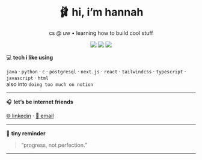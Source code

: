 <h1 align="center">🩰 hi, i’m hannah</h1>
<p align="center">cs @ uw • learning how to build cool stuff</p>

<p align="center">
  <img src="https://img.shields.io/badge/building%20with-love-fbbedc?style=flat-square&logo=heart&logoColor=white" />
  <img src="https://img.shields.io/badge/tech-ai,%20web,%20full--stack-fbe4e2?style=flat-square" />
  <img src="https://img.shields.io/badge/vibe-soft%20tech-ffe3f1?style=flat-square" />
</p>

💻 **tech i like using**

`java` · `python` · `c` · `postgresql` · `next.js` · `react` · `tailwindcss` · `typescript` · `javascript` · `html`  
also into `doing too much on notion`

---

🎧 **let’s be internet friends**

[🌐 linkedin](https://www.linkedin.com/in/hannahstarlee) · [💌 email](mailto:hlee77@cs.washington.edu)

---

💭 **tiny reminder**

> “progress, not perfection.”

---
